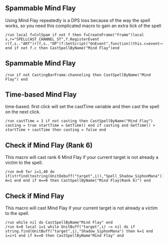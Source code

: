 ## Spammable Mind Flay
Using Mind Flay repeatedly is a DPS loss because of the way the spell works, so you need this complicated macro to gain an extra tick of the spell
```
/run local f=CnlSpam if not f then f=CreateFrame("Frame")local s,r="SPELLCAST_CHANNEL_ST",f.RegisterEvent r(f,s.."ART")r(f,s.."OP")f:SetScript("OnEvent",function()this.c=event~=s.."OP"end)CnlSpam=f end if not f.c then CastSpellByName("Mind Flay")end
```


## Spammable Mind Flay
```
/run if not CastingBarFrame.channeling then CastSpellByName("Mind Flay") end
```


## Time-based Mind Flay
time-based. first click will set the castTime variable and then cast the spell on the next click. 
```
/run castTime = 3 if not casting then CastSpellByName("Mind Flay") casting = true startTime = GetTime() end if casting and GetTime() > startTime + castTime then casting = false end
```

 
## Check if Mind Flay (Rank 6)
This macro will cast rank 6 Mind Flay if your current target is not already a victim to the spell.
```
/run m=0 for i=1,40 do if(strfind(tostring(UnitDebuff("target",i)),"Spell_Shadow_SiphonMana"))then m=1 end end if m==0 then CastSpellByName("Mind Flay(Rank 6)") end
```


## Check if Mind Flay
This macro will cast Mind Flay if your current target is not already a victim to the spell.
```
/run while nil do CastSpellByName"Mind Flay" end
/run k=0 local i=1 while UnitBuff("target",i) ~= nil do if string.find(UnitBuff("target",i),"Shadow_SiphonMana") then k=1 end i=i+1 end if k==0 then CastSpellByName"Mind Flay" end
``` 